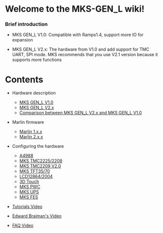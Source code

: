 # Welcome to the MKS-GEN_L wiki!

### Brief introduction
- MKS GEN_L V1.0: Compatible with Ramps1.4, support more IO for expansion

- MKS GEN_L V2.x: The hardware from V1.0 and add support for TMC UART, SPI mode. MKS recommends that you use V2.1 version because it supports more functions

# Contents
- Hardware description
  - [MKS GEN_L V1.0](MKS_GEN_L_V1)
  - [MKS GEN_L V2.x](MKS_GEN_L_V2)
  - [Comparison between MKS GEN_L V2.x and MKS GEN_L V1.0](Comparison)

- Marlin firmware
  - [Marlin 1.x.x](Marlin_1_X_X)
  - [Marlin 2.x.x](Marlin_2_X_X)

- Configuring the hardware
  - [A4988](Drivers_A4988)
  - [MKS TMC2225/2208](Drivers_MKS_TMC2225_2208)
  - [MKS TMC2209 V2.0](Drivers_MKS_TMC2209)
  - [MKS TFT35/70](Display_MKS_TFT35/70)
  - [LCD12864/2004](LCD12864_2004)
  - [3D Touch](3D_TOUCH)
  - [MKS PWC](MKS_PWC)
  - [MKS UPS](MKS_UPS)
  - [MKS FES](MKS_FES)
- [Tutorials Video](Video_Tutorials)
- [Edward Braiman's Video](Edward_Tutorials)
- [FAQ Video](Video_FAQ)